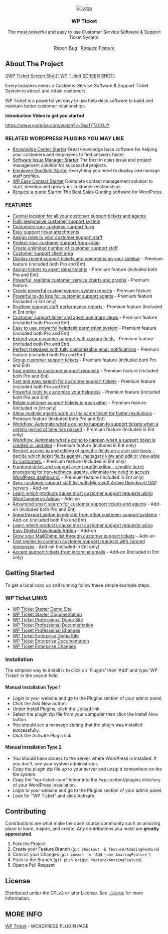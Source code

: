 
<!-- PROJECT LOGO -->
<br />
<p align="center">
  <a href="https://emdplugins.com/plugins/wp-ticket-wordpress-plugin/">
    <img src="https://emdplugins.com/media/images/logos/wp_ticket_logo.gif" alt="Logo">
  </a>

  <h3 align="center">WP Ticket</h3>

  <p align="center">
    The most powerful and easy to use Customer Service Software & Support Ticket System.
    <br />
    <br />
     <a href="https://readme.com/emarket-design/wp-ticket/issues">Report Bug</a>
    ·
    <a href="https://readme.com/emarket-design/wp-ticket/issues">Request Feature</a>
     </p>
</p>

<!-- ABOUT THE PROJECT -->
## About The Project

[![WP Ticket Screen Shot][ WP Ticket SCREEN SHOT]](https://emd-plugin-site.s3.amazonaws.com/GROUP-IMG_NAME_enterprise_540.png)


Every business needs a Customer Service Software & Support Ticket System to attract and retain customers. 

WP Ticket is a powerful yet easy to use help desk software to build and maintain better customer relationships.

**Introduction Video to get you started**

https://www.youtube.com/watch?v=Gsaf7TaCOJY

### RELATED WORDPRESS PLUGINS YOU MAY LIKE


* [Knowledge Center Starter](https://kcentercom.emdplugins.com/) Great knowledge base software for helping your customers and employees to find answers faster.
* [Software Issue Manager Starter](https://simcom.emdplugins.com/) The best in class issue and project management solution for successful projects.
* [Employee Spotlight Starter](https://espotlight-com.emdplugins.com) Everything you need to display and manage staff profiles.
* [WP Easy Contact Starter](https://wpeasycontactcom.emdplugins.com) Complete contact management solution to start, develop and grow your customer relationships.
* [Request a quote Starter](https://requestaquote.emdplugins.com/) The Best Sales Quoting software for WordPress.

### FEATURES

* [Central location for all your customer support tickets and agents](https://emdplugins.com/?p=10559&pk_campaign=wp-ticket-com&pk_kwd=readme)
* [Fully responsive customer support system](https://emdplugins.com/?p=10560&pk_campaign=wp-ticket-com&pk_kwd=readme)
* [Customize your customer support form](https://emdplugins.com/?p=10561&pk_campaign=wp-ticket-com&pk_kwd=readme)
* [Easy support ticket attachments](https://emdplugins.com/?p=10657&pk_campaign=wp-ticket-com&pk_kwd=readme)
* [Assign roles to your customer support staff](https://emdplugins.com/?p=10567&pk_campaign=wp-ticket-com&pk_kwd=readme)
* [Protect your customer support from spam](https://emdplugins.com/?p=10656&pk_campaign=wp-ticket-com&pk_kwd=readme)
* [Create unlimited number of customer support staff](https://emdplugins.com/?p=10659&pk_campaign=wp-ticket-com&pk_kwd=readme)
* [Customer support client area](https://emdplugins.com/?p=10566&pk_campaign=wp-ticket-com&pk_kwd=readme)
* [Display recent support tickets and comments on your sidebar](https://emdplugins.com/?p=10664&pk_campaign=wp-ticket-com&pk_kwd=readme) - Premium feature (included both Pro and Ent)
* [Assign tickets to agent departments](https://emdplugins.com/?p=11188&pk_campaign=wp-ticket-com&pk_kwd=readme) - Premium feature (included both Pro and Ent)
* [Powerful, realtime customer service charts and graphs](https://emdplugins.com/?p=10665&pk_campaign=wp-ticket-com&pk_kwd=readme) - Premium feature
* [Create powerful custom support system reports](https://emdplugins.com/?p=10666&pk_campaign=wp-ticket-com&pk_kwd=readme) - Premium feature
* [Powerful to-do lists for customer support agents](https://emdplugins.com/?p=10667&pk_campaign=wp-ticket-com&pk_kwd=readme) - Premium feature (Included in Ent only)
* [Realtime support staff performance reports](https://emdplugins.com/?p=10578&pk_campaign=wp-ticket-com&pk_kwd=readme) - Premium feature (Included in Ent only)
* [Customer support ticket and agent summary views](https://emdplugins.com/?p=10579&pk_campaign=wp-ticket-com&pk_kwd=readme) - Premium feature (included both Pro and Ent)
* [Easy to use, powerful helpdesk permission system](https://emdplugins.com/?p=10979&pk_campaign=wp-ticket-com&pk_kwd=readme) - Premium feature (included both Pro and Ent)
* [Extend your customer support with custom fields](https://emdplugins.com/?p=10658&pk_campaign=wp-ticket-com&pk_kwd=readme) - Premium feature (included both Pro and Ent)
* [Perfect Helpdesk with fully customizable email notifications](https://emdplugins.com/?p=10568&pk_campaign=wp-ticket-com&pk_kwd=readme) - Premium feature (included both Pro and Ent)
* [Group customer support tickets](https://emdplugins.com/?p=10660&pk_campaign=wp-ticket-com&pk_kwd=readme) - Premium feature (included both Pro and Ent)
* [Fast replies to customer support requests](https://emdplugins.com/?p=10661&pk_campaign=wp-ticket-com&pk_kwd=readme) - Premium feature (included both Pro and Ent)
* [Fast and easy search for customer support tickets](https://emdplugins.com/?p=10662&pk_campaign=wp-ticket-com&pk_kwd=readme) - Premium feature (included both Pro and Ent)
* [Powerful tools to customize your helpdesk](https://emdplugins.com/?p=10663&pk_campaign=wp-ticket-com&pk_kwd=readme) - Premium feature (included both Pro and Ent)
* [Relate customer support tickets to each other](https://emdplugins.com/?p=10668&pk_campaign=wp-ticket-com&pk_kwd=readme) - Premium feature (Included in Ent only)
* [Allow multiple agents work on the same ticket for faster resolutions](https://emdplugins.com/?p=11191&pk_campaign=wp-ticket-com&pk_kwd=readme) - Premium feature (included both Pro and Ent)
* [Workflow: Automate what's going to happen to support tickets when a certain period of time has passed](https://emdplugins.com/?p=11190&pk_campaign=wp-ticket-com&pk_kwd=readme) - Premium feature (Included in Ent only)
* [Workflow: Automate what's going to happen when a support ticket is created or updated](https://emdplugins.com/?p=11189&pk_campaign=wp-ticket-com&pk_kwd=readme) - Premium feature (Included in Ent only)
* [Restrict access to and editing of specific fields on a user role basis - decide which ticket fields agents, managers view and edit or view-able by customers.](https://emdplugins.com/?p=12047&pk_campaign=wp-ticket-com&pk_kwd=readme) - Premium feature (Included in Ent only)
* [Frontend ticket and support agent profile editor - simplify ticket processing for non-technical agents, eliminate the need to access WordPress dashboard.](https://emdplugins.com/?p=12046&pk_campaign=wp-ticket-com&pk_kwd=readme) - Premium feature (Included in Ent only)
* [Sync customer support staff list with Microsoft Active Directory/LDAP servers](https://emdplugins.com/?p=10587&pk_campaign=wp-ticket-com&pk_kwd=readme) - Add-on
* [Learn which products cause most customer support requests using WooCommerce Addon](https://emdplugins.com/?p=10585&pk_campaign=wp-ticket-com&pk_kwd=readme) - Add-on
* [Advanced smart search for customer support tickets and agents](https://emdplugins.com/?p=10580&pk_campaign=wp-ticket-com&pk_kwd=readme) - Add-on (included both Pro and Ent)
* [Import/export addon to migrate from other customer support systems](https://emdplugins.com/?p=10581&pk_campaign=wp-ticket-com&pk_kwd=readme) - Add-on (included both Pro and Ent)
* [Learn which products cause most customer support requests using Easy Digital Downloads Addon](https://emdplugins.com/?p=10586&pk_campaign=wp-ticket-com&pk_kwd=readme) - Add-on
* [Grow your MailChimp list through customer support tickets](https://emdplugins.com/?p=10584&pk_campaign=wp-ticket-com&pk_kwd=readme) - Add-on
* [Fast replies to common customer support requests with canned responses](https://emdplugins.com/?p=10583&pk_campaign=wp-ticket-com&pk_kwd=readme) - Add-on (Included in Ent only)
* [Accept support tickets from incoming emails](https://emdplugins.com/?p=10669&pk_campaign=wp-ticket-com&pk_kwd=readme) - Add-on (Included in Ent only)

<!-- GETTING STARTED -->
## Getting Started

To get a local copy up and running follow these simple example steps.

### WP Ticket LINKS


 * [WP Ticket Starter Demo Site](https://wpticketcom.emdplugins.com/?pk_campaign=wp-ticket-com&pk_kwd=readme)
* [WP Ticket Starter Documentation](https://docs.emdplugins.com/wp-ticket-community/?pk_campaign=wp-ticket-com&pk_kwd=readme)
* [WP Ticket Professional Demo Site](https://wpticketpro.emdplugins.com?pk_campaign=wp-ticket-com&pk_kwd=readme)
* [WP Ticket Professional Documentation](https://docs.emdplugins.com/wp-ticket-professional/?pk_campaign=wp-ticket-com&pk_kwd=readme)
* [WP Ticket Professional Changes](https://emdplugins.com/articles/wp-ticket-pro-wordpress-plugin-changelog/?pk_campaign=wp-ticket-com&pk_kwd=readme)
* [WP Ticket Enterprise Demo Site](https://wpticketent.emdplugins.com/?pk_campaign=wp-ticket-com&pk_kwd=readme)
* [WP Ticket Enterprise Documentation](https://docs.emdplugins.com/wp-ticket-enterprise/?pk_campaign=wp-ticket-com&pk_kwd=readme)
* [WP Ticket Enterprise Changes](https://emdplugins.com/articles/wp-ticket-ent-wordpress-plugin-changelog/?pk_campaign=wp-ticket-com&pk_kwd=readme)

### Installation


The simplest way to install is to click on 'Plugins' then 'Add' and type 'WP Ticket' in the search field.

#### Manual Installation Type 1

* Login to your website and go to the Plugins section of your admin panel.
* Click the Add New button.
* Under Install Plugins, click the Upload link.
* Select the plugin zip file from your computer then click the Install Now button.
* You should see a message stating that the plugin was installed successfully.
* Click the Activate Plugin link.

#### Manual Installation Type 2

* You should have access to the server where WordPress is installed. If you don't, see your system administrator.
* Copy the plugin zip file up to your server and unzip it somewhere on the file system.
* Copy the "wp-ticket-com" folder into the /wp-content/plugins directory of your WordPress installation.
* Login to your website and go to the Plugins section of your admin panel.
* Look for "WP Ticket" and click Activate.

<!-- CONTRIBUTING -->
## Contributing

Contributions are what make the open source community such an amazing place to learn, inspire, and create. Any contributions you make are **greatly appreciated**.

1. Fork the Project
2. Create your Feature Branch (`git checkout -b feature/AmazingFeature`)
3. Commit your Changes (`git commit -m 'Add some AmazingFeature'`)
4. Push to the Branch (`git push origin feature/AmazingFeature`)
5. Open a Pull Request



<!-- LICENSE -->
## License

Distributed under the GPLv2 or later License. See [`LICENSE`](https://www.gnu.org/licenses/gpl-2.0.html) for more information.


<!-- CONTACT -->
## MORE INFO

[WP Ticket](https://emdplugins.com/plugins/wp-ticket-wordpress-plugin/) - WORDPRESS PLUGIN PAGE
